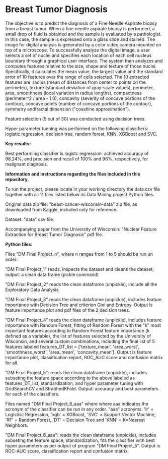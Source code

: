 # Breast Tumor Diagnosis

The objective is to predict the diagnosis of a Fine Needle Aspirate biopsy from a breast tumor. When a fine needle aspirate biopsy is performed, a small drop of fluid is obtained and the sample is evaluated by a pathologist. In this case, the sample is expressed onto a glass slide and stained. The image for digital analysis is generated by a color video camera mounted on top of a microscope. To successfully analyze the digital image, a user selects a set of nuclei and specifies each location of each cell nucleus boundary through a graphical user interface. The system then analyzes and computes features relative to the size, shape and texture of those nuclei. Specifically, it calculates the mean value, the largest value and the standard error of 10 features over the range of cells selected.
The 10 extracted features are: radius (mean of distances from center to points on the perimeter), texture (standard deviation of gray-scale values), perimeter, area, smoothness (local variation in radius lengths), compactness (perimeter^2 / area - 1.0), concavity (severity of concave portions of the contour), concave points (number of concave portions of the contour), symmetry andfractal dimension ("coastline approximation").

Feature selection (5 out of 30) was conducted using decision trees.

Hyper parameter tunning was performed on the following classifiers: logistic regression, decision tree, random forest, KNN, XGBoost and SVC.

**Key results:**

Best performing classifier is logistc regression: achieved accuracy of 98.24%, and precision and recall of 100% and 96%, respectively, for malignant diagnosis. 

**Information and instructions regarding the files included in this repository.**

To run the project, please locate in your working directory the data.csv file together with all 11 files listed below as Data Mining project Python files.

Original data zip file: "beast-cancer-wisconsin-data" zip file, as downloaded from Kaggle, included only for reference.

Dataset: "data" csv file.

Accompanying paper from the University of Wisconsin: "Nuclear Feature Extraction for Breast Tumor Diagnosis" pdf file.

**Python files:**

Files "DM Final Project_n", where n ranges from 1 to 5 should be run un order:

"DM Final Project_1" reads, inspects the dataset and cleans the dataset; output: a clean data frame (pickle command)

"DM Final Project_2" reads the clean dataframe (unpickle), include all the Exploratory Data Analysis

"DM Final Project_3" reads the clean dataframe (unpickle), includes feature importance with Decision Tree and criterion Gini and   Entropy. Output is feature importance plot and pdf files of the 2 decision trees.

"DM Final Project_4" reads the clean dataframe (unpickle), includes feature importance with Random Forest, fitting of Random Forest with the "k" most important features according to Random Forest feature importance (k defined as a variable), the list of features selected by the University of Wisconsin, and several custom combinations, including the final list of 5 features labeled features_DT_list = ['texture_mean', 'area_worst', 'smoothness_worst', 'area_mean', 'concavity_mean']. Output is feature importance plot, classification report, ROC_AUC score and confusion matrix for all.

"DM Final Project_5": reads the clean dataframe (unpickle), includes subseting the feature space according to the above labeled as features_DT_list, standardization, and hyper parameter tuning with GridSearchCV and StratifiedKFold. Output: accuracy and best parameters for each of the classifiers. 

Files named "DM Final Project_6_aaa" where where aaa indicates the acronym of the classifier can be run in any order. "aaa" acronyms: 'lr' = Logistisc Regression, 'xgb' = XGBoost, 'SVC' = Support Vector Machine, 'RF' = Random Forest, 'DT' = Decision Tree and 'KNN' = K=Nearest Neighbors.

"DM Final Project_6_aaa": reads the clean dataframe (unpickle), includes subseting the feature space, standardization, fits the classifier with best hyper parameters as per output of program "DM Final Project_5". Output is ROC-AUC score, classification report and confusion matrix.

